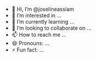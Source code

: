 - 👋 Hi, I’m @joselineassiam
- 👀 I’m interested in ...
- 🌱 I’m currently learning ...
- 💞️ I’m looking to collaborate on ...
- 📫 How to reach me ...
- 😄 Pronouns: ...
- ⚡ Fun fact: ...

<!---
joselineassiam/joselineassiam is a ✨ special ✨ repository because its `README.md` (this file) appears on your GitHub profile.
You can click the Preview link to take a look at your changes.
--->
